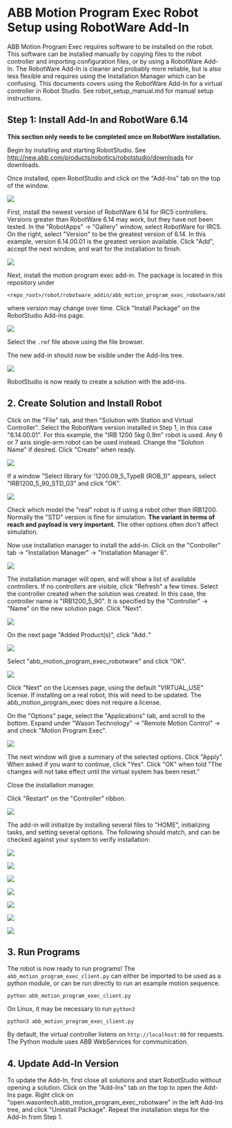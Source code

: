# ABB Motion Program Exec Robot Setup using RobotWare Add-In

ABB Motion Program Exec requires software to be installed on the robot. This software can be
installed manually by copying files to the robot controller and importing configuration files,
or by using a RobotWare Add-In. The RobotWare Add-In is cleaner and probably more reliable,
but is also less flexible and requires using the Installation Manager which can be confusing.
This documents covers using the RobotWare Add-In for a virtual controller in Robot Studio. See
robot_setup_manual.md for manual setup instructions.

## Step 1: Install Add-In and RobotWare 6.14

**This section only needs to be completed once on RobotWare installation.**

Begin by installing and starting RobotStudio. See 
http://new.abb.com/products/robotics/robotstudio/downloads for downloads.

Once installed, open RobotStudio and click on the "Add-Ins" tab on the top of the window.

![](figures/robotstudio_addin_tab.png)

First, install the newest version of RobotWare 6.14 for IRC5 controllers. Versions greater 
than RobotWare 6.14 may work, but they have not been tested. In the "RobotApps" -> "Gallery" window,
select RobotWare for IRC5. On the right, select "Version" to be the greatest version of 6.14.
In this example, version 6.14.00.01 is the greatest version available. Click "Add", accept the next
window, and wait for the installation to finish.

![](figures/robotstudio_addin_robotware_irc5.png)

Next, install the motion program exec add-in. The package is located in this repository under

```
<repo_root>/robot/robotware_addin/abb_motion_program_exec_robotware/abb_motion_program_exec_robotware_<version>/open.wasontech.abb_motion_program_exec_robotware_<version>.rmf
```

where *version* may change over time. Click "Install Package" on the RobotStudio Add-Ins page.

![](figures/robotstudio_addin_install_package.png)

Select the `.rmf` file above using the file browser.

The new add-in should now be visible under the Add-Ins tree.

![](figures\robotstudio_addin_mp_installed.png)

RobotStudio is now ready to create a solution with the add-ins.

## 2. Create Solution and Install Robot

Click on the "File" tab, and then "Solution with Station and Virtual Controller". Select the 
RobotWare version installed in Step 1, in this case "6.14.00.01". For this example, the 
"IRB 1200 5kg 0.9m" robot is used. Any 6 or 7 axis single-arm robot can be used instead. Change
the "Solution Name" if desired. Click "Create" when ready.

![](figures/robotstudio_new_solution.png)

If a window "Select library for '1200.09_5_TypeB (ROB_1)" appears, select "IRB1200_5_90_STD_03" 
and click "OK".

![](figures/robotstudio_irb1200_select.png)

Check which model the "real" robot is if using a robot other than IRB1200. Normally the "STD"
version is fine for simulation. **The variant in terms of reach and payload is very important.** The
other options often don't affect simulation.

Now use installation manager to install the add-in. Click on the "Controller" tab -> "Installation
Manager" -> "Installation Manager 6".

![](figures/robotstudio_start_install_manager.png)

The installation manager will open, and will show a list of available controllers. If no controllers
are visible, click "Refresh" a few times. Select the controller created when the solution
was created. In this case, the controller name is "IRB1200_5_90". It is specified by the 
"Controller" -> "Name" on the new solution page. Click "Next".

![](figures/robotstudio_install_manager1.png)

On the next page "Added Product(s)", click "Add.."

![](figures/robotstudio_install_manager2.png)

Select "abb_motion_program_exec_robotware" and click "OK".

![](figures/robotstudio_install_manager3.png)

Click "Next" on the Licenses page, using the default "VIRTUAL_USE" license. If installing
on a real robot, this will need to be updated. The abb_motion_program_exec does not require a
license.

On the "Options" page, select the "Applications" tab, and scroll to the bottom. Expand under 
"Wason Technology" -> "Remote Motion Control" -> and check "Motion Program Exec".

![](figures/robotstudio_install_manager4.png)

The next window will give a summary of the selected options. Click "Apply". When asked
if you want to continue, click "Yes". Click "OK" when told "The changes will not take effect
until the virtual system has been reset."

Close the installation manager.

Click "Restart" on the "Controller" ribbon.

![](figures/robotstudio_restart.png)

The add-in will initialize by installing several files to "HOME", initializing tasks, and setting
several options. The following should match, and can be checked against your system to verify 
installation:

![](figures/robotstudio_addin_installed1.png)

![](figures/robotstudio_addin_installed2.png)

![](figures/robotstudio_addin_installed3.png)

![](figures/robotstudio_addin_installed4.png)

![](figures/robotstudio_addin_installed7.png)

![](figures/robotstudio_addin_installed6.png)

![](figures/robotstudio_addin_installed5.png)

## 3. Run Programs

The robot is now ready to run programs! The `abb_motion_program_exec_client.py` can either
be imported to be used as a python module, or can be run directly to run an example
motion sequence.

```
python abb_motion_program_exec_client.py
```

On Linux, it may be necessary to run `python3`

```
python3 abb_motion_program_exec_client.py
```

By default, the virtual controller listens on `http://localhost:80` for requests. The Python
module uses ABB WebServices for communication.

## 4. Update Add-In Version

To update the Add-In, first close all solutions and start RobotStudio without opening a solution.
Click on the "Add-Ins" tab on the top to open the Add-Ins page. Right click on 
"open.wasontech.abb_motion_program_exec_robotware" in the left Add-Ins tree, and click 
"Uninstall Package". Repeat the installation steps for the Add-In from Step 1.
